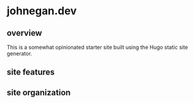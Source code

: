 # johnegan.dev

## overview
This is a somewhat opinionated starter site built using the Hugo static site generator.  

## site features

## site organization
